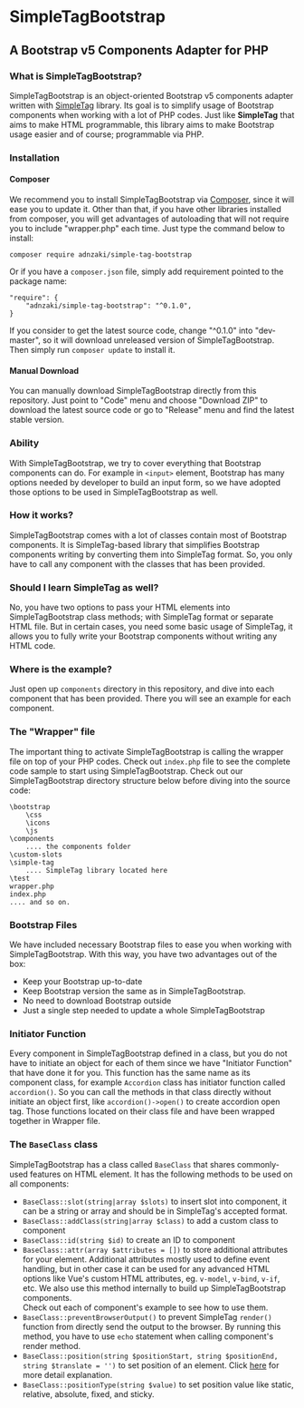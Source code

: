 # SimpleTagBootstrap

## A Bootstrap v5 Components Adapter for PHP

### What is SimpleTagBootstrap?
SimpleTagBootstrap is an object-oriented Bootstrap v5 components adapter written with [SimpleTag](https://github.com/adnzaki/simple-tag) library. Its goal is to simplify usage of Bootstrap components when working with a lot of PHP codes. Just like <strong>SimpleTag</strong> that aims to make HTML programmable, this library aims to make Bootstrap usage easier and of course; programmable via PHP.

### Installation
#### Composer
We recommend you to install SimpleTagBootstrap via [Composer](https://getcomposer.org/), since it will ease you to update it. Other than that, if you have other libraries installed from composer, you will get advantages of autoloading that will not require you to include "wrapper.php" each time. Just type the command below to install:
```
composer require adnzaki/simple-tag-bootstrap
```
Or if you have a `composer.json` file, simply add requirement pointed to the package name:
```
"require": {
    "adnzaki/simple-tag-bootstrap": "^0.1.0",
}
```
If you consider to get the latest source code, change "^0.1.0" into "dev-master", so it will download unreleased version of SimpleTagBootstrap.<br>
Then simply run `composer update` to install it.
#### Manual Download
You can manually download SimpleTagBootstrap directly from this repository. Just point to "Code" menu and choose "Download ZIP" to download the latest source code or go to "Release" menu and find the latest stable version.

### Ability
With SimpleTagBootstrap, we try to cover everything that Bootstrap components can do. For example in `<input>` element, Bootstrap has many options needed by developer to build an input form, so we have adopted those options to be used in SimpleTagBootstrap as well.

### How it works?
SimpleTagBootstrap comes with a lot of classes contain most of Bootstrap components. It is SimpleTag-based library that simplifies Bootstrap components writing by converting them into SimpleTag format. So, you only have to call any component with the classes that has been provided.

### Should I learn SimpleTag as well?
No, you have two options to pass your HTML elements into SimpleTagBootstrap class methods; with SimpleTag format or separate HTML file. But in certain cases, you need some basic usage of SimpleTag, it allows you to fully write your Bootstrap components without writing any HTML code.

### Where is the example?
Just open up `components` directory in this repository, and dive into each component that has been provided. There you will see an example for each component.

### The "Wrapper" file
The important thing to activate SimpleTagBootstrap is calling the wrapper file on top of your PHP codes. Check out `index.php` file to see the complete code sample to start using SimpleTagBootstrap. Check out our SimpleTagBootstrap directory structure below before diving into the source code:
```
\bootstrap
    \css
    \icons
    \js
\components
    .... the components folder 
\custom-slots
\simple-tag
    .... SimpleTag library located here
\test
wrapper.php
index.php
.... and so on.
```

### Bootstrap Files
We have included necessary Bootstrap files to ease you when working with SimpleTagBootstrap. With this way, you have two advantages out of the box:
- Keep your Bootstrap up-to-date
- Keep Bootstrap version the same as in SimpleTagBootstrap.
- No need to download Bootstrap outside
- Just a single step needed to update a whole SimpleTagBootstrap

### Initiator Function
Every component in SimpleTagBootstrap defined in a class, but you do not have to initiate an object for each of them since we have "Initiator Function" that have done it for you. This function has the same name as its component class, for example `Accordion` class has initiator function called `accordion()`. So you can call the methods in that class directly without initiate an object first, like `accordion()->open()` to create accordion open tag. Those functions located on their class file and have been wrapped together in Wrapper file.

### The `BaseClass` class
SimpleTagBootstrap has a class called `BaseClass` that shares commonly-used features on HTML element. It has the following methods to be used on all components:
- `BaseClass::slot(string|array $slots)` to insert slot into component, it can be a string or array and should be in SimpleTag's accepted format.
- `BaseClass::addClass(string|array $class)` to add a custom class to component
- `BaseClass::id(string $id)` to create an ID to component
- `BaseClass::attr(array $attributes = [])` to store additional attributes for your element. Additional attributes mostly used to define event handling, but in other case it can be used for any advanced HTML options like Vue's custom HTML attributes, eg. `v-model`, `v-bind`, `v-if`, etc. We also use this method internally to build up SimpleTagBootstrap components.<br>
Check out each of component's example to see how to use them.
- `BaseClass::preventBrowserOutput()` to prevent SimpleTag `render()` function from directly send the output to the browser. By running this method, you have to use `echo` statement when calling component's render method.
- `BaseClass::position(string $positionStart, string $positionEnd, string $translate = '')` to set position of an element. Click [here](https://getbootstrap.com/docs/5.1/utilities/position/) for more detail explanation.
- `BaseClass::positionType(string $value)` to set position value like static, relative, absolute, fixed, and sticky.